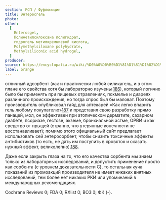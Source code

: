```yaml
---
section: РСП / Фуфломицин
title: Энтеросгель
photo:
other:
  [
    Enterosgel,
    Полиметилсилоксана полигидрат,
    гидрогель метилкремниевой кислоты,
    Polymethylsiloxane polyhydrate,
    Methylsiliconic acid hydrogel,
  ]
producer:
source: https://encyclopatia.ru/wiki/%D0%A0%D0%B0%D1%81%D1%81%D1%82%D1%80%D0%B5%D0%BB%D1%8C%D0%BD%D1%8B%D0%B9_%D1%81%D0%BF%D0%B8%D1%81%D0%BE%D0%BA_%D0%BF%D1%80%D0%B5%D0%BF%D0%B0%D1%80%D0%B0%D1%82%D0%BE%D0%B2
label: orange
---
```


отличный адсорбент (как и практически любой силикагель, и в этом плане его свойства хотя бы лабораторно изучены [186](http://www.sciencedirect.com/science/article/pii/S0021979706011921)), который логично было бы применять при пищевых отравлениях, похмелье и диареях различного происхождения, но тогда спрос был бы маловат. Поэтому производитель опубликовал гайд для аптекарей «Как легко впарить гель любому покупателю»[187](http://www.enterosgel.ru/rabotnikam-aptek) и представил свою разработку прямо панацей, мол, он эффективен при атопическом дерматите, сахарном диабете, псориазе, гестозе, экземе, бронхиальной астме, ОРВИ и как средство от прыщей (странно, что утерянные конечности не восстанавливает); помимо этого официальный сайт предлагает использовать сей энтеросорбент, чтобы снизить токсичные эффекты антибиотиков (то есть, не дать им поступить в кровоток и оказать нужный эффект, великолепно).[188](http://www.enterosgel.ru/enterosgel-sem-bed-odin-otvet).

Даже если закрыть глаза на то, что его качества сорбента мы знаем только из лабораторных исследований, и допустить применение просто как сорбента (с уровнем доказательности C), то остальная куча показаний из промоакций производителя не имеет никаких внятных исследований, тем более нет никаких РКИ или упоминаний в международных рекомендациях.

Cochrane Reviews 0; FDA 0; RXlist 0; ВОЗ 0; ФК (-).
